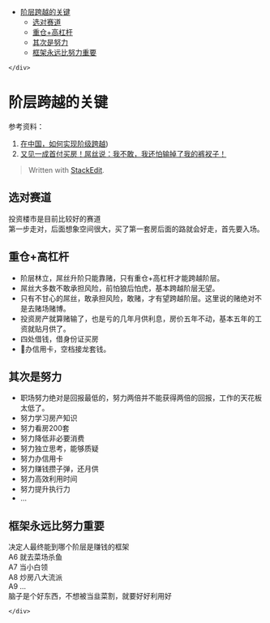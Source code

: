 <!DOCTYPE html>
<html>

<head>
  <meta charset="utf-8">
  <meta name="viewport" content="width=device-width, initial-scale=1.0">
  <title>阶层跨越的关键</title>
  <link rel="stylesheet" href="https://stackedit.io/style.css" />
</head>

<body class="stackedit">
  <div class="stackedit__left">
    <div class="stackedit__toc">
      
<ul>
<li><a href="#阶层跨越的关键">阶层跨越的关键</a>
<ul>
<li><a href="#选对赛道">选对赛道</a></li>
<li><a href="#重仓高杠杆">重仓+高杠杆</a></li>
<li><a href="#其次是努力">其次是努力</a></li>
<li><a href="#框架永远比努力重要">框架永远比努力重要</a></li>
</ul>
</li>
</ul>

    </div>
  </div>
  <div class="stackedit__right">
    <div class="stackedit__html">
      <h1 id="阶层跨越的关键">阶层跨越的关键</h1>
<p>参考资料：</p>
<ol>
<li><a href="https://www.youtube.com/watch?v=lTMHypkJiFE">在中国，如何实现阶级跨越</a>)</li>
<li><a href="%5Bhttps://www.youtube.com/watch?v=Lhkiu2JbIok%5D(https://www.youtube.com/watch?v=Lhkiu2JbIok)">又见一成首付买房！屌丝说：我不敢，我还怕输掉了我的裤衩子！</a></li>
</ol>
<blockquote>
<p>Written with <a href="https://stackedit.io/">StackEdit</a>.</p>
</blockquote>
<h2 id="选对赛道">选对赛道</h2>
<p>投资楼市是目前比较好的赛道<br>
第一步走对，后面想象空间很大，买了第一套房后面的路就会好走，首先要入场。</p>
<h2 id="重仓高杠杆">重仓+高杠杆</h2>
<ul>
<li>阶层林立，屌丝升阶只能靠赌，只有重仓+高杠杆才能跨越阶层。</li>
<li>屌丝大多数不敢承担风险，前怕狼后怕虎，基本跨越阶层无望。</li>
<li>只有不甘心的屌丝，敢承担风险，敢赌，才有望跨越阶层。这里说的赌绝对不是去赌场赌博。</li>
<li>投资房产就算赌输了，也是亏的几年月供利息，房价五年不动，基本五年的工资就贴月供了。</li>
<li>四处借钱，借身份证买房</li>
<li>办信用卡，空档接龙套钱。</li>
</ul>
<h2 id="其次是努力">其次是努力</h2>
<ul>
<li>职场努力绝对是回报最低的，努力两倍并不能获得两倍的回报，工作的天花板太低了。</li>
<li>努力学习房产知识</li>
<li>努力看房200套</li>
<li>努力降低非必要消费</li>
<li>努力独立思考，能够质疑</li>
<li>努力办信用卡</li>
<li>努力赚钱攒子弹，还月供</li>
<li>努力高效利用时间</li>
<li>努力提升执行力</li>
<li>…</li>
</ul>
<h2 id="框架永远比努力重要">框架永远比努力重要</h2>
<p>决定人最终能到哪个阶层是赚钱的框架<br>
A6 就去菜场杀鱼<br>
A7 当小白领<br>
A8 炒房八大流派<br>
A9 …<br>
脑子是个好东西，不想被当韭菜割，就要好好利用好</p>

    </div>
  </div>
</body>

</html>
